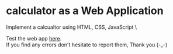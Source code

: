 # calculator as a Web Application
Implement a calcualtor using HTML, CSS, JavaScript \

Test the web app [here](https://serghine-abdelillah.github.io/Calculator/).\
If you find any errors don't hesitate to report them, Thank you (-_-)
